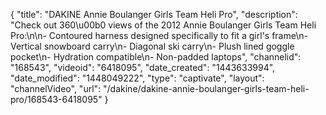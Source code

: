 {
    "title": "DAKINE Annie Boulanger Girls Team Heli Pro",
    "description": "Check out 360\u00b0 views of the 2012 Annie Boulanger Girls Team Heli Pro:\n\n- Contoured harness designed specifically to fit a girl's frame\n- Vertical snowboard carry\n- Diagonal ski carry\n- Plush lined goggle pocket\n- Hydration compatible\n- Non-padded laptops",
    "channelid": "168543",
    "videoid": "6418095",
    "date_created": "1443633994",
    "date_modified": "1448049222",
    "type": "captivate",
    "layout": "channelVideo",
    "url": "\/dakine\/dakine-annie-boulanger-girls-team-heli-pro\/168543-6418095"
}